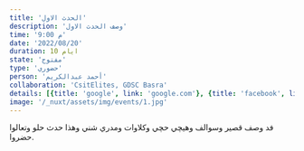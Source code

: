 ```yaml
---
title: 'الحدث الاول'
description: 'وصف الحدث الاول'
time: '9:00 م'
date: '2022/08/20'
duration: 10 ايام
state: 'مفتوح'
type: 'حضوري'
person: 'أحمد عبدالكريم'
collaboration: 'CsitElites, GDSC Basra'
details: [{title: 'google', link: 'google.com'}, {title: 'facebook', link: 'facebook.com'}, {title: 'twitter', link: 'twitter.com'}]
image: '/_nuxt/assets/img/events/1.jpg'
---
```



فد وصف قصير وسوالف وهيچي حچي وكلاوات ومدري شني وهذا حدث حلو وتعالوا حضروا.
